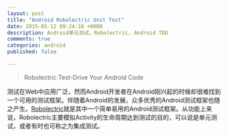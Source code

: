 ```yaml
---
layout: post
title: "Android Robolectric Unit Test"
date: 2015-05-12 09:24:18 +0800
description: Android单元测试，Robolectric, Android TDD
comments: true
categories: android
published: false

---
```


> Robolectric Test-Drive Your Android Code

测试在Web中应用广泛，然而Android开发者在Android刚兴起的时候却很难找到一个可用的测试框架。伴随着Android的发展，众多优秀的Android测试框架也随之产生。[Robolectric](http://robolectric.org/getting-started/)就是其中一个简单易用的Android测试框架。从功能上来说，Robolectric主要模拟Activity的生命周期达到测试的目的，可以说是单元测试，或者有时也可称之为集成测试。






